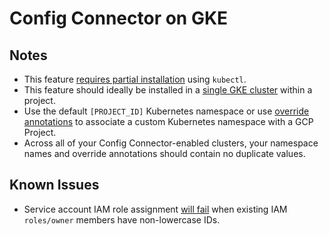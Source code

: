 # Config Connector on GKE

## Notes

* This feature [requires partial installation](https://cloud.google.com/config-connector/docs/how-to/install-upgrade-uninstall#installing_kcc) using `kubectl`.
* This feature should ideally be installed in a [single GKE cluster](https://cloud.google.com/config-connector/docs/concepts/namespaces-and-projects#configuring_your_namespaces) within a project.
* Use the default `[PROJECT_ID]` Kubernetes namespace or use [override annotations](https://cloud.google.com/config-connector/docs/how-to/setting-default-namespace) to associate a custom Kubernetes namespace with a GCP Project.
* Across all of your Config Connector-enabled clusters, your namespace names and override annotations should contain no duplicate values.

## Known Issues

* Service account IAM role assignment [will fail](https://github.com/terraform-providers/terraform-provider-google/issues/4276) when existing IAM `roles/owner` members have non-lowercase IDs.
